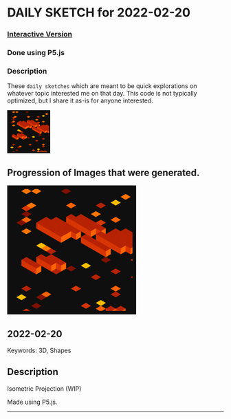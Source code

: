 # DAILY SKETCH for 2022-02-20

### [Interactive Version](https://ram-n.github.io/generative_art/daily_sketches/2022/2022-02-20) 
 ### Done using P5.js

### Description

These `daily sketches` which are meant to be quick explorations     on whatever topic interested me on that day. This code is not typically optimized, but I share it as-is     for anyone interested.

<img src = 'images/keep_2022-02-22-08-50-39.png' width = '100'> 

## Progression of Images that were generated.

<img src = 'images/keep_2022-02-22-08-50-39.png' width = '300'> 




## 2022-02-20
Keywords: 3D, Shapes
 

## Description 

 Isometric Projection (WIP)
 

Made using P5.js. 

-----

